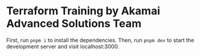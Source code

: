 # Terraform Training by Akamai Advanced Solutions Team

First, run `pnpm i` to install the dependencies.
Then, run `pnpm dev` to start the development server and visit localhost:3000.